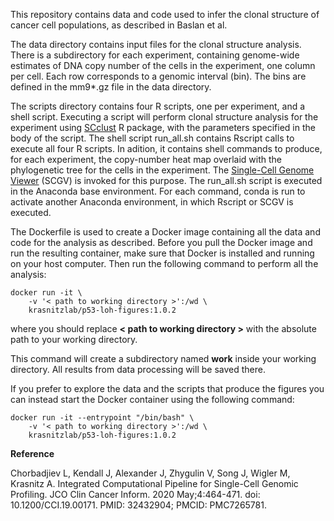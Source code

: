 
This repository contains data and code used to infer the clonal structure of
cancer cell populations, as described in Baslan et al.

The data directory contains input files for the clonal structure analysis.
There is a subdirectory for each experiment, containing genome-wide estimates of DNA
copy number of the cells in the experiment, one column per cell. Each row corresponds to
a genomic interval (bin). The bins are defined in the mm9*.gz file in the data directory.

The scripts directory contains four R scripts, one per experiment, and a shell script. Executing a script will perform 
clonal structure analysis for the experiment using [SCclust](https://github.com/KrasnitzLab/SCclust) R package, with the parameters specified 
in the body of the script. The shell script run_all.sh contains Rscript calls to execute all four R scripts. In adition,
it contains shell commands to produce, for each experiment, the copy-number heat map overlaid with the phylogenetic
tree for the cells in the experiment. The [Single-Cell Genome Viewer](https://github.com/KrasnitzLab/SCGV) (SCGV) is invoked for this purpose. The run_all.sh 
script is executed in the Anaconda base environment. For each command, conda is run to activate another Anaconda environment,
in which Rscript or SCGV is executed.

The Dockerfile is used to create a Docker image containing all the data and code for the analysis as described. Before you pull the Docker
image and run the resulting container, make sure that Docker is installed and running on your host computer. Then run the following command 
to perform all the analysis:

```
docker run -it \
    -v '< path to working directory >':/wd \
    krasnitzlab/p53-loh-figures:1.0.2
```

where you should replace **< path to working directory >** with the
absolute path to your working directory.

This command will create a subdirectory named **work** inside your working
directory. All results from data processing will be saved there.

If you prefer to explore the data and the scripts that produce the figures
you can instead start the Docker container using the following command:

```
docker run -it --entrypoint "/bin/bash" \
    -v '< path to working directory >':/wd \
    krasnitzlab/p53-loh-figures:1.0.2
```

**Reference**

Chorbadjiev L, Kendall J, Alexander J, Zhygulin V, Song J, Wigler M, Krasnitz A. Integrated Computational Pipeline for Single-Cell Genomic Profiling. JCO Clin Cancer Inform. 2020 May;4:464-471. doi: 10.1200/CCI.19.00171. PMID: 32432904; PMCID: PMC7265781.

